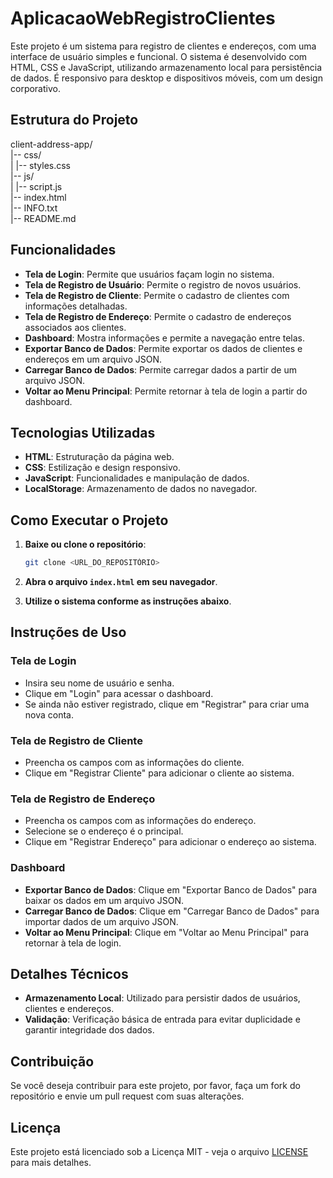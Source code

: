 # AplicacaoWebRegistroClientes

Este projeto é um sistema para registro de clientes e endereços, com uma interface de usuário simples e funcional. O sistema é desenvolvido com HTML, CSS e JavaScript, utilizando armazenamento local para persistência de dados. É responsivo para desktop e dispositivos móveis, com um design corporativo.

## Estrutura do Projeto

client-address-app/ <br>
|-- css/ <br>
|   |-- styles.css <br>
|-- js/ <br>
|   |-- script.js <br>
|-- index.html <br>
|-- INFO.txt <br> 
|-- README.md <br>

## Funcionalidades

- **Tela de Login**: Permite que usuários façam login no sistema.
- **Tela de Registro de Usuário**: Permite o registro de novos usuários.
- **Tela de Registro de Cliente**: Permite o cadastro de clientes com informações detalhadas.
- **Tela de Registro de Endereço**: Permite o cadastro de endereços associados aos clientes.
- **Dashboard**: Mostra informações e permite a navegação entre telas.
- **Exportar Banco de Dados**: Permite exportar os dados de clientes e endereços em um arquivo JSON.
- **Carregar Banco de Dados**: Permite carregar dados a partir de um arquivo JSON.
- **Voltar ao Menu Principal**: Permite retornar à tela de login a partir do dashboard.

## Tecnologias Utilizadas

- **HTML**: Estruturação da página web.
- **CSS**: Estilização e design responsivo.
- **JavaScript**: Funcionalidades e manipulação de dados.
- **LocalStorage**: Armazenamento de dados no navegador.

## Como Executar o Projeto

1. **Baixe ou clone o repositório**:
    ```bash
    git clone <URL_DO_REPOSITÓRIO>
    ```

2. **Abra o arquivo `index.html` em seu navegador**.

3. **Utilize o sistema conforme as instruções abaixo**.

## Instruções de Uso

### Tela de Login

- Insira seu nome de usuário e senha.
- Clique em "Login" para acessar o dashboard.
- Se ainda não estiver registrado, clique em "Registrar" para criar uma nova conta.

### Tela de Registro de Cliente

- Preencha os campos com as informações do cliente.
- Clique em "Registrar Cliente" para adicionar o cliente ao sistema.

### Tela de Registro de Endereço

- Preencha os campos com as informações do endereço.
- Selecione se o endereço é o principal.
- Clique em "Registrar Endereço" para adicionar o endereço ao sistema.

### Dashboard

- **Exportar Banco de Dados**: Clique em "Exportar Banco de Dados" para baixar os dados em um arquivo JSON.
- **Carregar Banco de Dados**: Clique em "Carregar Banco de Dados" para importar dados de um arquivo JSON.
- **Voltar ao Menu Principal**: Clique em "Voltar ao Menu Principal" para retornar à tela de login.

## Detalhes Técnicos

- **Armazenamento Local**: Utilizado para persistir dados de usuários, clientes e endereços.
- **Validação**: Verificação básica de entrada para evitar duplicidade e garantir integridade dos dados.

## Contribuição

Se você deseja contribuir para este projeto, por favor, faça um fork do repositório e envie um pull request com suas alterações.

## Licença

Este projeto está licenciado sob a Licença MIT - veja o arquivo [LICENSE](LICENSE) para mais detalhes.
